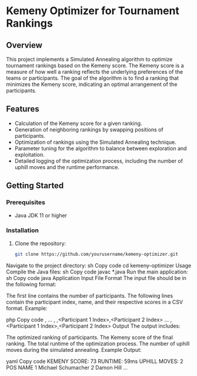 # Kemeny Optimizer for Tournament Rankings

## Overview
This project implements a Simulated Annealing algorithm to optimize tournament rankings based on the Kemeny score. The Kemeny score is a measure of how well a ranking reflects the underlying preferences of the teams or participants. The goal of the algorithm is to find a ranking that minimizes the Kemeny score, indicating an optimal arrangement of the participants.

## Features
- Calculation of the Kemeny score for a given ranking.
- Generation of neighboring rankings by swapping positions of participants.
- Optimization of rankings using the Simulated Annealing technique.
- Parameter tuning for the algorithm to balance between exploration and exploitation.
- Detailed logging of the optimization process, including the number of uphill moves and the runtime performance.

## Getting Started
### Prerequisites
- Java JDK 11 or higher

### Installation
1. Clone the repository:
   ```sh
   git clone https://github.com/yourusername/kemeny-optimizer.git
Navigate to the project directory:
sh
Copy code
cd kemeny-optimizer
Usage
Compile the Java files:
sh
Copy code
javac *.java
Run the main application:
sh
Copy code
java Application <path-to-input-file>
Input File Format
The input file should be in the following format:

The first line contains the number of participants.
The following lines contain the participant index, name, and their respective scores in a CSV format.
Example:

php
Copy code
<Number of Participants>
<Participant Index>,<Participant Name>
...
<Participant Index>,<Participant Name>
<Score>,<Participant 1 Index>,<Participant 2 Index>
...
<Score>,<Participant 1 Index>,<Participant 2 Index>
Output
The output includes:

The optimized ranking of participants.
The Kemeny score of the final ranking.
The total runtime of the optimization process.
The number of uphill moves during the simulated annealing.
Example Output:

yaml
Copy code
KEMENY SCORE:  73
RUNTIME:       59ms
UPHILL MOVES:  2
POS  NAME
  1  Michael Schumacher 
  2  Damon Hill 
  ...
